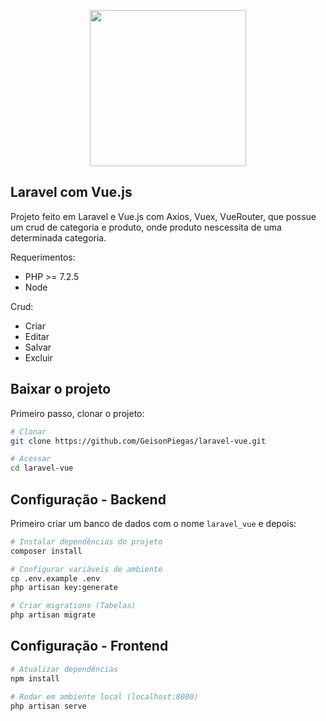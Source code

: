<p align="center"><a href="https://laravel.com" target="_blank"><img src="https://raw.githubusercontent.com/laravel/art/master/logo-lockup/5%20SVG/2%20CMYK/1%20Full%20Color/laravel-logolockup-cmyk-red.svg" width="250"></a></p>

## Laravel com Vue.js

Projeto feito em Laravel e Vue.js com Axios, Vuex, VueRouter, que possue um crud de categoria e produto, onde produto nescessita de uma determinada categoria. 

Requerimentos:
- PHP >= 7.2.5
- Node

Crud:
- Criar
- Editar
- Salvar
- Excluir

## Baixar o projeto
Primeiro passo, clonar o projeto:
``` bash
# Clonar
git clone https://github.com/GeisonPiegas/laravel-vue.git

# Acessar
cd laravel-vue
```

## Configuração - Backend
Primeiro criar um banco de dados com o nome `laravel_vue` e depois:
``` bash
# Instalar dependências do projeto
composer install

# Configurar variáveis de ambiente
cp .env.example .env
php artisan key:generate

# Criar migrations (Tabelas)
php artisan migrate
```

## Configuração - Frontend
``` bash
# Atualizar dependências
npm install

# Rodar em ambiente local (localhost:8080)
php artisan serve
```
